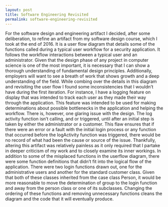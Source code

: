 ```yaml
---
layout: post
title: Software Engineering Revisited
permalink: software-engineering-revisited
---
```


For the software design and engineering artifact I decided, after some deliberation, to refine an artifact from my software design course, which I took at the end of 2016. It is a user flow diagram that details some of the functions called during a typical user workflow for a security application. It follows the workflow interactions between a typical user and an administrator. Given that the design phase of any project in computer science is one of the most important, it is necessary that I can show a thorough understanding of fundamental design principles. Additionally, employers will want to see a breath of work that shows growth and a deep understanding of the field. 
While combing over the details in this diagram and revisiting the user flow I found some inconsistencies that I wouldn’t have during the first iteration. For instance, I have a logging feature on display that was intended to track each user as they made their way through the application. This feature was intended to be used for making determinations about possible bottlenecks in the application and helping the workflow. There is, however, one glaring issue with the design. The log activity function isn’t calling, and or triggered, until after an initial step is taken by either the administrator or a customer. This flaw ensures that if there were an error or a fault with the initial login process or any function that occurred before the logActivity function was triggered, there would be no record of what had been the cause or source of the issue. Thankfully, altering this artifact was relatively painless as it only required that I partake in deeper criticism of my work and to closely examine its inner workings. 
In addition to some of the misplaced functions in the userflow diagram, there were some function definitions that didn’t fit into the logical flow of the application. There were two login functions drawn out, one for the administrative users and another for the standard customer class. Given that both of these classes inherited from the case class Person, it would be more reasonable to move the determination of group to the login function and away from the person class or one of its subclasses. Changing the ordering of these functions and removing unnecessary functions cleans the diagram and the code that it will eventually produce. 
